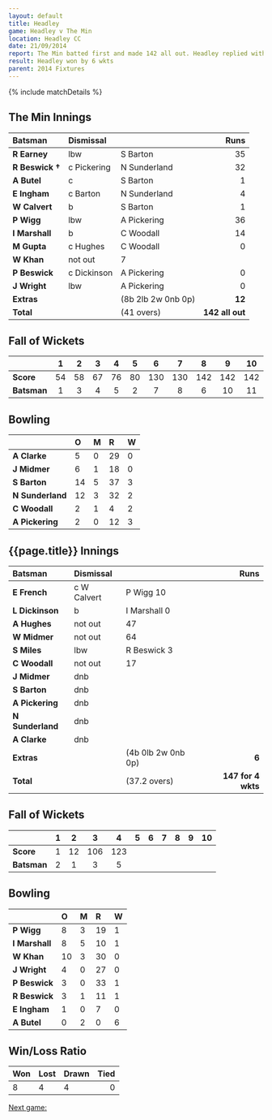 ```yaml
---
layout: default
title: Headley
game: Headley v The Min
location: Headley CC
date: 21/09/2014 
report: The Min batted first and made 142 all out. Headley replied with 147 for 4 wkts
result: Headley won by 6 wkts
parent: 2014 Fixtures
---
```


{% include matchDetails %}

## The Min Innings

| Batsman | Dismissal |  | Runs |
|:---|:---|---|---:|
| **R Earney** | lbw | S Barton | 35 |
| **R Beswick &#8224;** | c Pickering | N Sunderland | 32 |
| **A Butel** | c | S Barton | 1 |
| **E Ingham** |  c Barton | N Sunderland | 4 |
| **W Calvert** | b | S Barton | 1 |
| **P Wigg** |  lbw | A Pickering | 36 |
| **I Marshall** | b | C Woodall | 14 |
| **M Gupta** | c Hughes | C Woodall | 0 |
| **W Khan** |  not out | 7 |
| **P Beswick** | c Dickinson | A Pickering | 0 |
| **J Wright** | lbw | A Pickering | 0 |
| **Extras** | | (8b 2lb 2w 0nb 0p) | **12** | 
| **Total** | | (41 overs) | **142 all out** |

## Fall of Wickets

| | 1 | 2 | 3 | 4 | 5 | 6 | 7 | 8 | 9 | 10 |
|---|:---:|:---:|:---:|:---:|:---:|:---:|:---:|:---:|:---:|:---:|
| **Score** | 54 | 58 | 67 | 76 | 80 | 130 | 130 | 142 | 142 | 142 |
| **Batsman** | 1 | 3 | 4 | 5 | 2 | 7 | 8 | 6 | 10 | 11 | 

## Bowling

| | O | M | R | W |
|---|:---|:---|:---|:---|
| **A Clarke** | 5 | 0 | 29 | 0 |
| **J Midmer** | 6 | 1 | 18 | 0 |
| **S Barton** | 14 | 5 | 37 | 3 |
| **N Sunderland** | 12 | 3 | 32 | 2 |
| **C Woodall** | 2 | 1 | 4 | 2 |
| **A Pickering** | 2 | 0 | 12 | 3 |

## {{page.title}} Innings

| Batsman | Dismissal |  | Runs |
|:---|:---|---|---:|
| **E French** | c W Calvert | P Wigg 10 |
| **L Dickinson** | b | I Marshall 0 |
| **A Hughes** | not out | 47 |
| **W Midmer** | not out | 64 |
| **S Miles** | lbw | R Beswick 3 |
| **C Woodall** | not out | 17 |
| **J Midmer** | dnb |  |  |
| **S Barton** | dnb |  |  |
| **A Pickering** | dnb |  |  |
| **N Sunderland** | dnb |  |  |
| **A Clarke** | dnb |  |  |
| **Extras** | | (4b 0lb 2w 0nb 0p) | **6** |
| **Total** | | (37.2 overs) | **147 for 4 wkts** |

## Fall of Wickets

| | 1 | 2 | 3 | 4 | 5 | 6 | 7 | 8 | 9 | 10 |
|---|:---:|:---:|:---:|:---:|:---:|:---:|:---:|:---:|:---:|:---:|
| **Score** | 1 | 12 | 106 | 123 |  |  |  |  |  |  |
| **Batsman** | 2 | 1 | 3 | 5 |  |  |  |  |  |  |

## Bowling

| | O | M | R | W |
|---|:---|:---|:---|:---|
| **P Wigg** | 8 | 3 | 19 | 1 | 
| **I Marshall** | 8 | 5 | 10 | 1 | 
| **W Khan** | 10 | 3 | 30 | 0 |
| **J Wright** | 4 | 0 | 27 | 0 |
| **P Beswick** | 3 | 0 | 33 | 1 |
| **R Beswick** | 3 | 1 | 11 | 1 |
| **E Ingham** | 1 | 0 | 7 | 0 |
| **A Butel** | 0 | 2 | 0 | 6 | 0 |

## Win/Loss Ratio

| Won | Lost | Drawn | Tied |
|:---|:---|:---|---:|
| 8 | 4 | 4 | 0 |

[Next game:]({{page.next}})